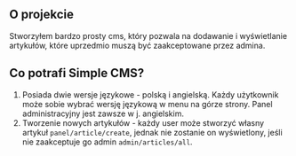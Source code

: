 ## O projekcie
Stworzyłem bardzo prosty cms, który pozwala na dodawanie i wyświetlanie artykułów, które uprzedmio muszą być zaakceptowane przez admina.

## Co potrafi Simple CMS? 

1. Posiada dwie wersje językowe - polską i angielską. Każdy użytkownik może sobie wybrać wersję językową w menu na górze strony. Panel administracyjny jest zawsze w j. angielskim.
2. Tworzenie nowych artykułów - każdy user może stworzyć własny artykuł `panel/article/create`, jednak nie zostanie on wyświetlony, jeśli nie zaakceptuje go admin `admin/articles/all`.
